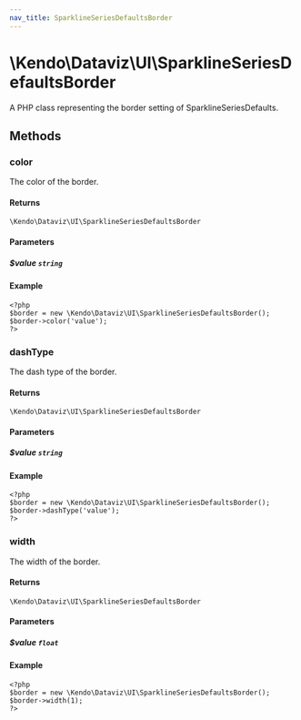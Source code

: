 ```yaml
---
nav_title: SparklineSeriesDefaultsBorder
---
```


# \Kendo\Dataviz\UI\SparklineSeriesDefaultsBorder

A PHP class representing the border setting of SparklineSeriesDefaults.


## Methods

### color
The color of the border.

#### Returns
`\Kendo\Dataviz\UI\SparklineSeriesDefaultsBorder`

#### Parameters

##### $value `string`



#### Example 
    <?php
    $border = new \Kendo\Dataviz\UI\SparklineSeriesDefaultsBorder();
    $border->color('value');
    ?>

### dashType
The dash type of the border.

#### Returns
`\Kendo\Dataviz\UI\SparklineSeriesDefaultsBorder`

#### Parameters

##### $value `string`



#### Example 
    <?php
    $border = new \Kendo\Dataviz\UI\SparklineSeriesDefaultsBorder();
    $border->dashType('value');
    ?>

### width
The width of the border.

#### Returns
`\Kendo\Dataviz\UI\SparklineSeriesDefaultsBorder`

#### Parameters

##### $value `float`



#### Example 
    <?php
    $border = new \Kendo\Dataviz\UI\SparklineSeriesDefaultsBorder();
    $border->width(1);
    ?>

